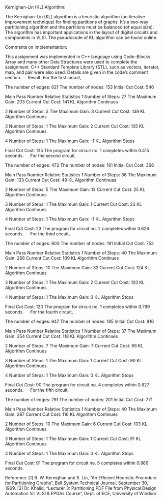Kernighan-Lin (KL) Algorithm:

The Kernighan-Lin (KL) algorithm is a heuristic algorithm (an iterative improvement technique) for finding partitions of graphs. 
It’s a two-way partitioning algorithm and the partitions must be balanced (of equal size). 
The algorithm has important applications in the layout of digital circuits and components in VLSI. The pseudocode of KL algorithm can be found online.

Comments on Implementation:

This assignment was implemented in C++ language using Code::Blocks. Array and many other Data Structures were used to complete the assignment. 
C++ Standard Template Library (STL), such as vectors, iterator, map, and pair were also used. Details are given in the code’s comment section. 
 
Result:
For the first circuit,	

The number of edges: 621
The number of nodes: 153
Initial Cut Cost: 546

Main Pass Number	Relative Statistics
1	                Number of Steps: 27
                  The Maximum Gain: 203
                  Current Cut Cost: 141
KL Algorithm Continues

2	                Number of Steps: 3
                  The Maximum Gain: 3
                  Current Cut Cost: 139
KL Algorithm Continues

3	                Number of Steps: 1
                  The Maximum Gain: 2
                  Current Cut Cost: 135
KL Algorithm Continues

4	                Number of Steps: 1
                  The Maximum Gain: -1
KL Algorithm Stops


Final Cut Cost: 135
The program for circuit no. 1 completes within 0.415 seconds.
 
For the second circuit,	

The number of edges: 472
The number of nodes: 181
Initial Cut Cost: 366

Main Pass Number	Relative Statistics
1	                Number of Steps: 36
                  The Maximum Gain: 133
                  Current Cut Cost: 49
KL Algorithm Continues

2	                Number of Steps: 5
                  The Maximum Gain: 13
                  Current Cut Cost: 25
KL Algorithm Continues

3	                Number of Steps: 1
                  The Maximum Gain: 1
                  Current Cut Cost: 23
KL Algorithm Continues

4	                Number of Steps: 1
                  The Maximum Gain: -1
KL Algorithm Stops


Final Cut Cost: 23
The program for circuit no. 2 completes within 0.626 seconds.
 
For the third circuit,	

The number of edges: 800
The number of nodes: 191
Initial Cut Cost: 752

Main Pass Number	Relative Statistics
1	                Number of Steps: 40
                  The Maximum Gain: 268
                  Current Cut Cost: 189
KL Algorithm Continues

2	                Number of Steps: 10
                  The Maximum Gain: 32
                  Current Cut Cost: 124
KL Algorithm Continues

3	                Number of Steps: 1
                  The Maximum Gain: 2
                  Current Cut Cost: 120
KL Algorithm Continues

4	                Number of Steps: 1
                  The Maximum Gain: 0
KL Algorithm Stops


Final Cut Cost: 120
The program for circuit no. 1 completes within 0.789 seconds.
 
For the fourth circuit,	

The number of edges: 947
The number of nodes: 195
Initial Cut Cost: 816

Main Pass Number	Relative Statistics
1	                Number of Steps: 37
                  The Maximum Gain: 354
                  Current Cut Cost: 118
KL Algorithm Continues

2	                Number of Steps: 7
                  The Maximum Gain: 7
                  Current Cut Cost: 98
KL Algorithm Continues

3                	Number of Steps: 1
                  The Maximum Gain: 1
                  Current Cut Cost: 90
KL Algorithm Continues

4	                Number of Steps: 1
                  The Maximum Gain: 0
KL Algorithm Stops


Final Cut Cost: 90
The program for circuit no. 4 completes within 0.827 seconds.
 
For the fifth circuit,	

The number of edges: 791
The number of nodes: 201
Initial Cut Cost: 771

Main Pass Number	Relative Statistics
1	                Number of Steps: 40
                  The Maximum Gain: 287
                  Current Cut Cost: 116
KL Algorithm Continues

2	                Number of Steps: 10
                  The Maximum Gain: 6
                  Current Cut Cost: 103
KL Algorithm Continues

3	                Number of Steps: 1
                  The Maximum Gain: 1
                  Current Cut Cost: 91
KL Algorithm Continues

4	                Number of Steps: 1
                  The Maximum Gain: 0
KL Algorithm Stops


Final Cut Cost: 91
The program for circuit no. 5 completes within 0.986 seconds.

Reference:
[1] B. W. Kernighan and S. Lin, “An Efficient Heuristic Procedure for Partitioning Graphs”, Bell System Technical Journal, September 30, 1969.
[2] Dr. Khalid, “Lecturer 3: Partitioning PDF File from Physical Design Automation for VLSI & FPGAs Course”, Dept. of ECE, University of Windsor.

